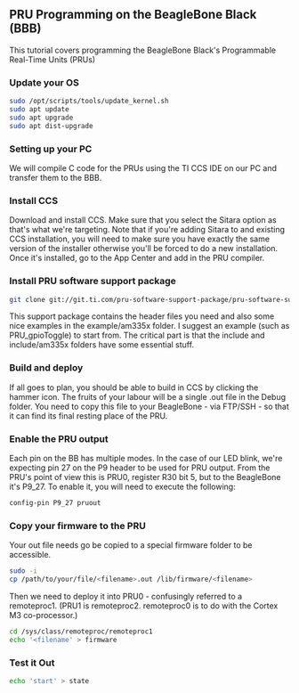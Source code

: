 ## PRU Programming on the BeagleBone Black (BBB)

This tutorial covers programming the BeagleBone Black's Programmable Real-Time Units (PRUs)

### Update your OS

```bash
sudo /opt/scripts/tools/update_kernel.sh
sudo apt update
sudo apt upgrade
sudo apt dist-upgrade
```
### Setting up your PC

We will compile C code for the PRUs using the TI CCS IDE on our PC and transfer them to the BBB.

### Install CCS

Download and install CCS. Make sure that you select the Sitara option as that's what we're targeting. Note that if you're adding Sitara to and existing CCS installation, you will need to make sure you have exactly the same version of the installer otherwise you'll be forced to do a new installation. Once it's installed, go to the App Center and add in the PRU compiler.

### Install PRU software support package

```bash
git clone git://git.ti.com/pru-software-support-package/pru-software-support-package.git
```
This support package contains the header files you need and also some nice examples in the example/am335x folder. I suggest an example (such as PRU_gpioToggle) to start from. The critical part is that the include and include/am335x folders have some essential stuff.

### Build and deploy

If all goes to plan, you should be able to build in CCS by clicking the hammer icon. The fruits of your labour will be a single .out file in the Debug folder. You need to copy this file to your BeagleBone - via FTP/SSH - so that it can find its final resting place of the PRU.

### Enable the PRU output

Each pin on the BB has multiple modes. In the case of our LED blink, we're expecting pin 27 on the P9 header to be used for PRU output. From the PRU's point of view this is PRU0, register R30 bit 5, but to the BeagleBone it's P9_27. To enable it, you will need to execute the following:
```bash
config-pin P9_27 pruout
```
### Copy your firmware to the PRU

Your out file needs go be copied to a special firmware folder to be accessible.
```bash
sudo -i
cp /path/to/your/file/<filename>.out /lib/firmware/<filename>
```
Then we need to deploy it into PRU0 - confusingly referred to a remoteproc1. (PRU1 is remoteproc2. remoteproc0 is to do with the Cortex M3 co-processor.)

```bash
cd /sys/class/remoteproc/remoteproc1
echo '<filename' > firmware
```
### Test it Out
```bash
echo 'start' > state
```











